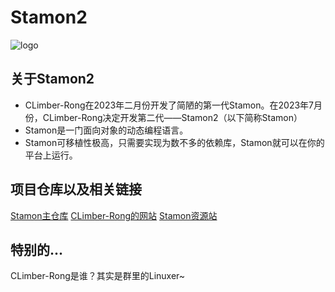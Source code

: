 # Stamon2

![logo](https://CLimber-Rong.github.io/image/stamon_logo.svg)

## 关于Stamon2

* CLimber-Rong在2023年二月份开发了简陋的第一代Stamon。在2023年7月份，CLimber-Rong决定开发第二代——Stamon2（以下简称Stamon）
* Stamon是一门面向对象的动态编程语言。
* Stamon可移植性极高，只需要实现为数不多的依赖库，Stamon就可以在你的平台上运行。

## 项目仓库以及相关链接

[Stamon主仓库](https://github.com/CLimber-Rong/stamon)
[CLimber-Rong的网站](https://CLimber-Rong.github.io/)
[Stamon资源站](https://stamon-rsc.github.io/)

## 特别的...

CLimber-Rong是谁？其实是群里的Linuxer~